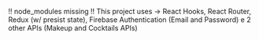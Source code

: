 
!! node_modules missing !!
This project uses -> React Hooks, React Router, Redux (w/ presist state), Firebase Authentication (Email and Password) e 2 other APIs (Makeup and Cocktails APIs)
